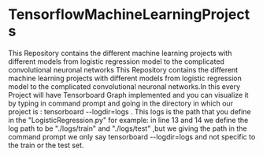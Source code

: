 # TensorflowMachineLearningProjects
This Repository contains the different machine learning projects with different models from logistic regression model to the complicated convolutional neuronal networks
This Repository contains the different machine learning projects with different models from logistic regression model to the complicated convolutional neuronal networks.In this every Project will have Tensorboard Graph implemented and you can visualize it by typing in command prompt and going in the directory in which our project is :    tensorboard --logdir=logs    .  This logs is the path that you define in the "LogisticRegression.py" for example: in line 13 and 14 we define the log path to be "./logs/train" and "./logs/test" ,but we giving the path in the command prompt we only say tensorboard --logdir=logs and not specific to the train or the test set.
